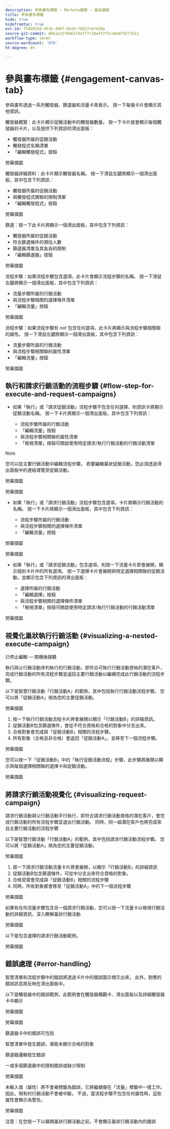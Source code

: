 ```yaml
---
description: 參與畫布標籤 — Marketo檔案 — 產品檔案
title: 參與畫布標籤
hide: true
hidefromtoc: true
exl-id: f54b9258-451b-4607-b5a9-f8627c6f420a
source-git-commit: d661e2270b63744ff7c18a4f2f5ca9e079271b11
workflow-type: tm+mt
source-wordcount: '970'
ht-degree: 0%

---
```


# 參與畫布標籤 {#engagement-canvas-tab}

參與畫布透過一系列觸發器、篩選器和流量卡來表示。 按一下每張卡片會顯示其他資訊。

觸發器概覽：此卡片顯示促銷活動中的觸發器數量。 按一下卡片就會顯示每個觸發器的卡片，以及提供下列資訊的滑出面板：

* 觸發器所屬的促銷活動
* 觸發程式名稱清單
* 「編輯觸發程式」按鈕

熒幕擷圖

觸發器詳細資料：此卡片顯示觸發器名稱。 按一下滑鼠左鍵將顯示一個滑出面板，其中包含下列資訊：

* 觸發器所屬的促銷活動
* 與觸發程式關聯的限制清單
* 「編輯觸發程式」按鈕

熒幕擷圖

篩選：按一下此卡片將顯示一個滑出面板，其中包含下列資訊：

* 觸發器所屬的促銷活動
* 符合篩選條件的預估人數
* 篩選器清單及其各自的限制
* 「編輯篩選器」按鈕

熒幕擷圖

流程步驟：如果流程步驟包含選項，此卡片會顯示流程步驟的名稱。 按一下滑鼠左鍵將顯示一個滑出面板，其中包含下列資訊：

* 流量步驟所屬的行銷活動
* 與流程步驟相關的選擇條件清單
* 「編輯流量」按鈕

熒幕擷圖

流程步驟：如果流程步驟有 _not_ 包含任何選項，此卡片將顯示與流程步驟相關聯的屬性。 按一下滑鼠左鍵將顯示一個滑出面板，其中包含下列資訊：

* 流量步驟所屬的行銷活動
* 與流程步驟相關聯的屬性清單
* 「編輯流量」按鈕

熒幕擷圖

## 執行和請求行銷活動的流程步驟 {#flow-step-for-execute-and-request-campaigns}

* 如果「執行」或「請求促銷活動」流程步驟不包含任何選擇，則資訊卡將顯示促銷活動名稱。 按一下卡片將顯示一個滑出面板，其中包含下列資訊：

   * 流程步驟所屬的行銷活動
   * 「編輯流量」按鈕
   * 與流程步驟相關聯的屬性清單
   * 「檢視清單」按鈕可開啟使用特定請求/執行行銷活動的行銷活動清單

>[!NOTE]
>
>您可以從主要行銷活動中編輯流程步驟。 若要編輯巢狀促銷活動，您必須透過滑出面板中的連結導覽至促銷活動。

熒幕擷圖

熒幕擷圖

* 如果「執行」或「請求行銷活動」流程步驟包含選項，卡片將顯示行銷活動的名稱。 按一下卡片將顯示一個滑出面板，其中包含下列資訊：

   * 流程步驟所屬的行銷活動
   * 與流程步驟相關的選擇條件清單
   * 「編輯流量」按鈕

熒幕擷圖

熒幕擷圖

* 如果「執行」或「請求促銷活動」包含選項，則按一下流量卡片即會展開，顯示個別卡片中的所有選項。 按一下選擇卡片會展開與特定選擇相關聯的促銷活動，並顯示包含下列資訊的滑出面板：

   * 選擇所屬的行銷活動
   * 「編輯選擇」按鈕
   * 與流程步驟相關的選擇條件清單
   * 「檢視清單」按鈕可開啟使用特定請求/執行行銷活動的行銷活動清單

熒幕擷圖

## 視覺化巢狀執行行銷活動 {#visualizing-a-nested-execute-campaign}

已停止編輯 — 關機後接聽

執行與父行銷活動序列執行的行銷活動，即符合可執行行銷活動資格的潛在客戶，完成行銷活動的所有流程步驟並返回主要行銷活動以繼續完成此行銷活動的流程步驟。

以下是智慧行銷活動「行銷活動A」的範例，其中包括執行行銷活動流程步驟。 您可以將「促銷活動A」視為您的主要促銷活動。

熒幕擷圖

1. 按一下執行行銷活動流程卡片將會展開以顯示「行銷活動B」的詳細資訊。
1. 促銷活動B包含篩選條件，會從不符合資格和合格的對象中分支出來。
1. 合格對象會完成與「促銷活動B」相關的流程步驟。
1. 所有對象（合格且非合格）會返回「促銷活動A」，並移至下一個流程步驟。

熒幕擷圖

您可以按一下「促銷活動B」中的「執行促銷活動流程」步驟，此步驟將展開以顯示與每個選擇相關聯的選擇卡和促銷活動。

熒幕擷圖

## 將請求行銷活動視覺化 {#visualizing-request-campaign}

請求行銷活動與父行銷活動平行執行，即符合請求行銷活動資格的潛在客戶，會完成行銷活動的所有流程步驟並退出行銷活動。 同時，同一組潛在客戶也將完成來自主要行銷活動的流程步驟

以下是智慧行銷活動「行銷活動A」的範例，其中包括請求行銷活動流程步驟。 您可以將「促銷活動A」視為您的主要促銷活動。

熒幕擷圖

1. 按一下請求行銷活動流量卡片將會展開，以顯示「行銷活動B」的詳細資訊
1. 促銷活動B包含篩選條件，可從中分支出來符合資格的對象。
1. 合格受眾會完成與「促銷活動B」相關的流程步驟
1. 同時，所有對象都會移至「促銷活動A」中的下一個流程步驟

熒幕擷圖

如果有任何流量步驟包含另一個請求行銷活動，您可以按一下流量卡以檢視行銷活動的詳細資訊，深入瞭解巢狀行銷活動

熒幕擷圖

以下是包含選擇的請求行銷活動範例。

熒幕擷圖

## 錯誤處理 {#error-handling}

智慧清單和流程步驟中的錯誤將透過卡片中的錯誤圖示標示出來。 此外，對應的錯誤訊息將反映在滑出面板中。

以下是觸發器中的錯誤範例，此範例會在觸發器概觀卡、滑出面板以及詳細觸發器卡中顯示

熒幕擷圖

熒幕擷圖

篩選器卡中的錯誤可包括

智慧清單中發生錯誤，導致未顯示合格的對象

篩選器邏輯發生錯誤

一或多個篩選器中的限制錯誤或缺少限制

熒幕擷圖

未輸入值（屬性）將不會被標籤為錯誤，它將繼續像在「流量」標籤中一樣工作。 因此，現有的行銷活動不會被中斷。 不過，當流程步驟不包含任何屬性時，這些屬性會顯示為警告。

熒幕擷圖

注意：在您按一下以展開巢狀行銷活動之前，不會顯示巢狀行銷活動內的錯誤
